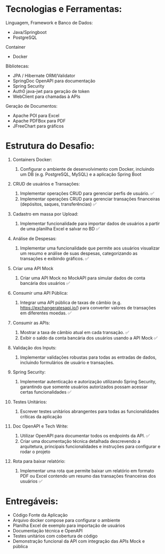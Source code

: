 # Tecnologias e Ferramentas:
Linguagem, Framework e Banco de Dados:
- Java/Springboot
- PostgreSQL

Container
- Docker

Bibliotecas:
- JPA / Hibernate ORM/Validator
- SpringDoc OpenAPI para documentação
- Spring Security 
- Auth0 java-jwt para geração de token
- WebClient para chamadas à APIs

Geração de Documentos:
- Apache POI para Excel
- Apache PDFBox para PDF 
- JFreeChart para gráficos


# Estrutura do Desafio:

1. Containers Docker:
    1. Configurar o ambiente de desenvolvimento com Docker, incluindo um DB (e.g. PostgreSQL, MySQL) e a aplicação Spring Boot 


2. CRUD de usuários e Transações:
    1. Implementar operações CRUD para gerenciar perfis de usuário. :white_check_mark:
    2. Implementar operações CRUD para gerenciar transações financeiras (depósitos, saques, transferências) :white_check_mark:


3. Cadastro em massa por Upload:
    1. Implementar funcionalidade para importar dados de usuários a partir de uma planilha Excel e salvar no BD :white_check_mark:


4. Análise de Despesas:
    1. Implementar uma funcionalidade que permite aos usuários visualizar um resumo e análise de suas despesas, categorizando as transações e exibindo gráficos. :white_check_mark:


5. Criar uma API Mock
    1. Criar uma API Mock no MockAPI para simular dados de conta bancária dos usuários :white_check_mark:


6. Consumir uma API Pública:
    1. Integrar uma API pública de taxas de câmbio (e.g. https://exchangeratesapi.io/) para converter valores de transações em diferentes moedas. :white_check_mark:


7. Consumir as APIs:
    1. Mostrar a taxa de câmbio atual em cada transação. :white_check_mark:
    2. Exibir o saldo da conta bancária dos usuários usando a API Mock :white_check_mark:


8. Validação dos Inputs:
    1. Implementar validações robustas para todas as entradas de dados, incluindo formulários de usuário e transações.


9. Spring Security:
    1. Implementar autenticação e autorização utilizando Spring Security, garantindo que somente usuários autorizados possam acessar certas funcionalidades :white_check_mark:


10. Testes Unitários:
    1. Escrever testes unitários abrangentes para todas as funcionalidades críticas da aplicação


11. Doc OpenAPI e Tech Write:
    1. Utilizar OpenAPI para documentar todos os endpoints da API. :white_check_mark:
    2. Criar uma documentação técnica detalhada descrevendo a arquitetura, principais funcionalidades e instruções para configurar e rodar o projeto


12. Rota para baixar relatório:
    1. Implementar uma rota que permite baixar um relatório em formato PDF ou Excel contendo um resumo das transações financeiras dos usuários :white_check_mark:

# Entregáveis:
- Código Fonte da Aplicação
- Arquivo docker compose para configurar o ambiente
- Planilha Excel de exemplo para importação de usuários
- Documentação técnica e OpenAPI
- Testes unitários com cobertura de código
- Demonstração funcional da API com integração das APIs Mock e pública